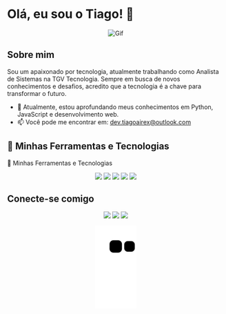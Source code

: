 # Olá, eu sou o Tiago! 👋

<div align="center">
  <img src="https://raw.githubusercontent.com/RaghavK16/RaghavK16/master/octo.gif" height="180" width="180" alt="Gif">
</div>

## Sobre mim

Sou um apaixonado por tecnologia, atualmente trabalhando como Analista de Sistemas na TGV Tecnologia. Sempre em busca de novos conhecimentos e desafios, acredito que a tecnologia é a chave para transformar o futuro.

- 🌱 Atualmente, estou aprofundando meus conhecimentos em Python, JavaScript e desenvolvimento web.
- 📫 Você pode me encontrar em: [dev.tiagoairex@outlook.com](mailto:dev.tiagoairex@outlook.com)

## 🚀 Minhas Ferramentas e Tecnologias

🚀 Minhas Ferramentas e Tecnologias
<div align="center"> 
<img src="https://img.shields.io/badge/-Python-3776AB?style=for-the-badge&logo=python&logoColor=white"> 
<img src="https://img.shields.io/badge/-JavaScript-F7DF1E?style=for-the-badge&logo=javascript&logoColor=black"> 
<img src="https://img.shields.io/badge/-SQL-4479A1?style=for-the-badge&logo=postgresql&logoColor=white"> 
<img src="https://img.shields.io/badge/-Ubuntu-E95420?style=for-the-badge&logo=ubuntu&logoColor=white"> 
<img src="https://img.shields.io/badge/-Git-F05032?style=for-the-badge&logo=git&logoColor=white">

</div>

## Conecte-se comigo

<div align="center">
  <a href="https://www.instagram.com/tiagoairex_/" target="_blank"><img src="https://img.shields.io/badge/-Instagram-%23E4405F?style=for-the-badge&logo=instagram&logoColor=white" target="_blank"></a> 
  <a href="mailto:dev.tiagoairex@outlook.com"><img src="https://img.shields.io/badge/-Outlook-%23333?style=for-the-badge&logo=microsoft-outlook&logoColor=white" target="_blank"></a>
  <a href="https://www.linkedin.com/in/tiagoaires/" target="_blank"><img src="https://img.shields.io/badge/-LinkedIn-%230077B5?style=for-the-badge&logo=linkedin&logoColor=white" target="_blank"></a>
</div>

<!--Snake animation-->
<div align="center">

![Snake animation](https://github.com/tiagoairex/tiagoairex/blob/output/github-contribution-grid-snake.svg)
  
</div>

